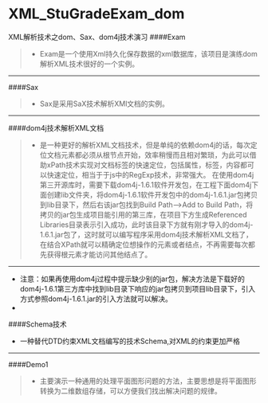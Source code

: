 # XML_StuGradeExam_dom
XML解析技术之dom、Sax、dom4j技术演习
####Exam
>* Exam是一个使用Xml持久化保存数据的xml数据库，该项目是演练dom解析XML技术很好的一个实例。

---

####Sax
>* Sax是采用SaX技术解析XMl文档的实例。
---

####dom4j技术解析XML文档
>* 是一种更好的解析XML文档技术，但是单纯的依赖dom4j的话，每次定位文档元素都必须从根节点开始，效率稍慢而且相对繁琐，为此可以借助xPath技术实现对文档标签的快速定位，包括属性，标签，内容都可以快速定位，相当于于js中的RegExp技术，非常强大。
在使用dom4j第三开源库时，需要下载dom4j-1.6.1软件开发包，在工程下面dom4j下面创建lib文件夹，将dom4j-1.6.1软件开发包中的dom4j-1.6.1.jar包拷贝到lib目录下，然后右该jar包找到Build Path-->Add to Build Path，将拷贝的jar包生成项目能引用的第三库，在项目下方生成Referenced Libraries目录表示引入成功，此时该目录下方就有刚才导入的dom4j-1.6.1.jar包了，这时就可以编写程序采用dom4j技术解析XML文档了，在结合XPath就可以精确定位想操作的元素或者结点，不再需要每次都先获得根元素才能访问其他结点了。

---

* 注意：如果再使用dom4j过程中提示缺少别的jar包，解决方法是下载好的dom4j-1.6.1第三方库中找到lib目录下响应的jar包拷贝到项目lib目录下，引入方式参照dom4j-1.6.1.jar的引入方法就可以解决。
* 
####Schema技术
* 一种替代DTD约束XML文档编写的技术Schema,对XML的约束更加严格
---

####Demo1
>* 主要演示一种通用的处理平面图形问题的方法，主要思想是将平面图形转换为二维数组存储，可以方便我们找出解决问题的规律。
